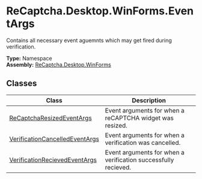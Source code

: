 # ReCaptcha.Desktop.WinForms.EventArgs
Contains all necessary event aguemnts which may get fired during verification.

**Type:** Namespace
<br />
**Assembly:** [ReCaptcha.Desktop.WinForms](/ReCaptcha.Desktop/reference/recaptcha.desktop.winforms/)

## Classes
| Class                                                    | Description                                                                      |
|--------------------------------------------------------------|----------------------------------------------------------------------------------|
| [ReCaptchaResizedEventArgs](/ReCaptcha.Desktop/reference/recaptcha.desktop.winforms/eventargs/recaptcharesizedeventargs.html)              | Event arguments for when a reCAPTCHA widget was resized. |
| [VerificationCancelledEventArgs](/ReCaptcha.Desktop/reference/recaptcha.desktop.winforms/eventargs/verificationcancelledeventargs.html)              | Event arguments for when a verification was cancelled. |
| [VerificationRecievedEventArgs](/ReCaptcha.Desktop/reference/recaptcha.desktop.winforms/eventargs/verificationrecievedeventargs.html)              | Event arguments for when a verification successfully recieved. |